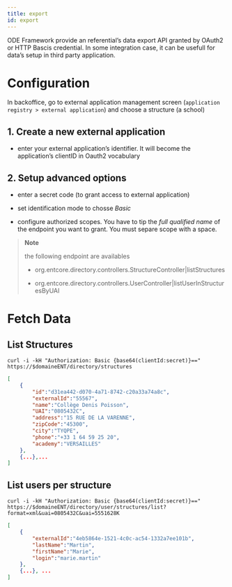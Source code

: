 ```yaml
---
title: export
id: export
---
```

ODE Framework provide an referential’s data export API granted by OAuth2 or HTTP Bascis credential. In some integration case, it can be usefull for data’s setup in third party application.

# Configuration

In backoffice, go to external application management screen (`application registry > external application`) and choose a structure (a school)

## 1. Create a new external application

-   enter your external application’s identifier. It will become the application’s clientID in Oauth2 vocabulary

## 2. Setup advanced options

-   enter a secret code (to grant access to external application)

-   set identification mode to chosse *Basic*

-   configure authorized scopes. You have to tip the *full qualified name* of the endpoint you want to grant. You must separe scope with a space.

> **Note**
>
> the following endpoint are availables
>
> -   org.entcore.directory.controllers.StructureController|listStructures
>
> -   org.entcore.directory.controllers.UserController|listUserInStructuresByUAI
>
# Fetch Data

## List Structures

    curl -i -kH "Authorization: Basic {base64(clientId:secret)}==" https://$domaineENT/directory/structures

``` json
[
    {
        "id":"d31ea442-d070-4a71-8742-c20a33a74a8c",
        "externalId":"55567",
        "name":"Collège Denis Poisson",
        "UAI":"0805432C",
        "address":"15 RUE DE LA VARENNE",
        "zipCode":"45300",
        "city":"TYQPE",
        "phone":"+33 1 64 59 25 20",
        "academy":"VERSAILLES"
    },
    {...},...
]
```

## List users per structure

    curl -i -kH "Authorization: Basic {base64(clientId:secret)}==" https://$domaineENT/directory/user/structures/list?format=xml&uai=0805432C&uai=5551628K

``` json
[
    {
        "externalId":"4eb5864e-1521-4c0c-ac54-1332a7ee101b",
        "lastName":"Martin",
        "firstName":"Marie",
        "login":"marie.martin"
    },
    {...}, ...
]
```
